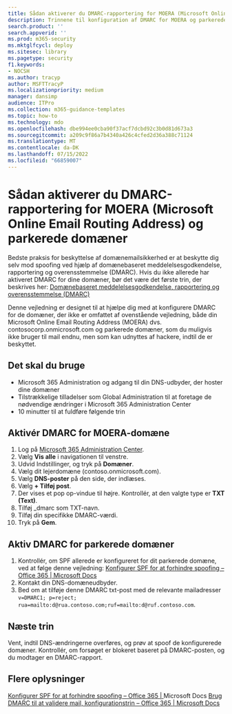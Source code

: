 ```yaml
---
title: Sådan aktiverer du DMARC-rapportering for MOERA (Microsoft Online Email Routing Address) og parkerede domæner
description: Trinnene til konfiguration af DMARC for MOERA og parkerede domæner.
search.product: ''
search.appverid: ''
ms.prod: m365-security
ms.mktglfcycl: deploy
ms.sitesec: library
ms.pagetype: security
f1.keywords:
- NOCSH
ms.author: tracyp
author: MSFTTracyP
ms.localizationpriority: medium
manager: dansimp
audience: ITPro
ms.collection: m365-guidance-templates
ms.topic: how-to
ms.technology: mdo
ms.openlocfilehash: dbe994ee0cba90f37acf7dcbd92c3b0d81d673a3
ms.sourcegitcommit: a209c9f86a7b4340a426c4cfed2d36a388c71124
ms.translationtype: MT
ms.contentlocale: da-DK
ms.lasthandoff: 07/15/2022
ms.locfileid: "66859007"
---
```

# <a name="how-to-enable-dmarc-reporting-for-microsoft-online-email-routing-address-moera-and-parked-domains"></a>Sådan aktiverer du DMARC-rapportering for MOERA (Microsoft Online Email Routing Address) og parkerede domæner

Bedste praksis for beskyttelse af domænemailsikkerhed er at beskytte dig selv mod spoofing ved hjælp af domænebaseret meddelelsesgodkendelse, rapportering og overensstemmelse (DMARC). Hvis du ikke allerede har aktiveret DMARC for dine domæner, bør det være det første trin, der beskrives her: [Domænebaseret meddelelsesgodkendelse, rapportering og overensstemmelse (DMARC)](/microsoft-365/security/office-365-security/use-dmarc-to-validate-email)

Denne vejledning er designet til at hjælpe dig med at konfigurere DMARC for de domæner, der ikke er omfattet af ovenstående vejledning, både din Microsoft Online Email Routing Address (MOERA) dvs. contosocorp.onmicrosoft.com og parkerede domæner, som du muligvis ikke bruger til mail endnu, men som kan udnyttes af hackere, indtil de er beskyttet.

## <a name="what-youll-need"></a>Det skal du bruge

- Microsoft 365 Administration og adgang til din DNS-udbyder, der hoster dine domæner
- Tilstrækkelige tilladelser som Global Administration til at foretage de nødvendige ændringer i Microsoft 365 Administration Center
- 10 minutter til at fuldføre følgende trin

## <a name="activate-dmarc-for-moera-domain"></a>Aktivér DMARC for MOERA-domæne

1. Log på [Microsoft 365 Administration Center](https://admin.microsoft.com).
1. Vælg **Vis alle** i navigationen til venstre.
1. Udvid Indstillinger, og tryk på **Domæner**.
1. Vælg dit lejerdomæne (contoso.onmicrosoft.com).
1. Vælg **DNS-poster** på den side, der indlæses.
1. Vælg **+ Tilføj post**.
1. Der vises et pop op-vindue til højre. Kontrollér, at den valgte type er **TXT (Text)**.
1. Tilføj _dmarc som TXT-navn.
1. Tilføj din specifikke DMARC-værdi.
1. Tryk på **Gem**.

## <a name="active-dmarc-for-parked-domains"></a>Aktiv DMARC for parkerede domæner

1. Kontrollér, om SPF allerede er konfigureret for dit parkerede domæne, ved at følge denne vejledning: [Konfigurer SPF for at forhindre spoofing – Office 365 | Microsoft Docs](/microsoft-365/security/office-365-security/set-up-spf-in-office-365-to-help-prevent-spoofing#how-to-handle-subdomains)
1. Kontakt din DNS-domæneudbyder.
1. Bed om at tilføje denne DMARC txt-post med de relevante mailadresser `v=DMARC1; p=reject; rua=mailto:d@rua.contoso.com;ruf=mailto:d@ruf.contoso.com`.

## <a name="next-steps"></a>Næste trin

Vent, indtil DNS-ændringerne overføres, og prøv at spoof de konfigurerede domæner. Kontrollér, om forsøget er blokeret baseret på DMARC-posten, og du modtager en DMARC-rapport.

## <a name="more-information"></a>Flere oplysninger

[Konfigurer SPF for at forhindre spoofing – Office 365 | ](/microsoft-365/security/office-365-security/set-up-spf-in-office-365-to-help-prevent-spoofing)
 Microsoft Docs [Brug DMARC til at validere mail, konfigurationstrin – Office 365 | Microsoft Docs](/microsoft-365/security/office-365-security/use-dmarc-to-validate-email)
